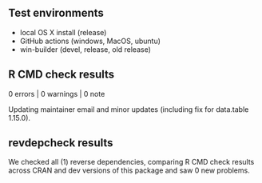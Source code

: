 ## Test environments

* local OS X install (release)
* GitHub actions (windows, MacOS, ubuntu)
* win-builder (devel, release, old release)

## R CMD check results

0 errors | 0 warnings | 0 note

Updating maintainer email and minor updates (including fix for data.table 1.15.0).

## revdepcheck results

We checked all (1) reverse dependencies, comparing R CMD check results across CRAN and dev versions of this package and saw 0 new problems.
